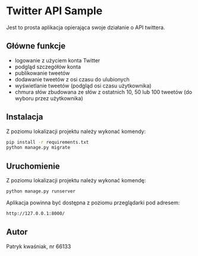 # Twitter API Sample

Jest to prosta aplikacja opierająca swoje działanie o API twittera.

## Główne funkcje
- logowanie z użyciem konta Twitter
- podgląd szczegółów konta
- publikowanie tweetów
- dodawanie tweetów z osi czasu do ulubionych
- wyświetlanie tweetów (podgląd osi czasu użytkownika)
- chmura słów zbudowana ze słów z ostatnich 10, 50 lub 100 tweetów (do wyboru przez użytkownika)

## Instalacja
Z poziomu lokalizacji projektu należy wykonać komendy:

```bash
pip install -r requirements.txt
python manage.py migrate
```

## Uruchomienie
Z poziomu lokalizacji projektu należy wykonać komendę:
```bash
python manage.py runserver
```
Aplikacja powinna być dostępna z poziomu przeglądarki pod adresem:
```bash
http://127.0.0.1:8000/
```

## Autor
Patryk kwaśniak, nr 66133